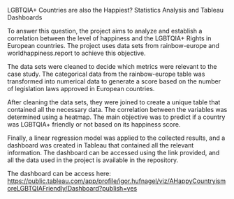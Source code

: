 LGBTQIA+ Countries are also the Happiest? Statistics Analysis and Tableau Dashboards

To answer this question, the project aims to analyze and establish a correlation between the level of happiness and the LGBTQIA+ Rights in European countries. The project uses data sets from rainbow-europe and worldhappiness.report to achieve this objective.

The data sets were cleaned to decide which metrics were relevant to the case study. The categorical data from the rainbow-europe table was transformed into numerical data to generate a score based on the number of legislation laws approved in European countries.

After cleaning the data sets, they were joined to create a unique table that contained all the necessary data. The correlation between the variables was determined using a heatmap. The main objective was to predict if a country was LGBTQIA+ friendly or not based on its happiness score.

Finally, a linear regression model was applied to the collected results, and a dashboard was created in Tableau that contained all the relevant information. The dashboard can be accessed using the link provided, and all the data used in the project is available in the repository.

The dashboard can be access here: https://public.tableau.com/app/profile/igor.hufnagel/viz/AHappyCountryismoreLGBTQIAFriendly/Dashboard?publish=yes

